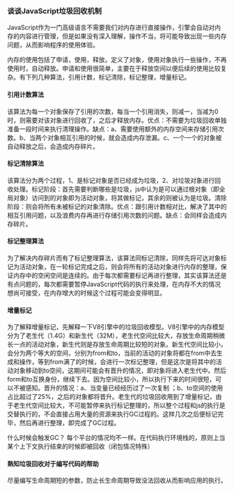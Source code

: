 ### 谈谈JavaScript垃圾回收机制

JavaScript作为一门高级语言不需要我们对内存进行直接操作，引擎会自动对内存的内容进行管理，但是如果没有深入理解，操作不当，将可能导致出现一些内存问题，从而影响程序的使用体验。



内存的使用包括了申请，使用，释放。定义了对象，使用对象执行一些操作，不再使用时，自动释放。申请和使用很简单，主要在于释放空间以便后续的使用比较复杂。有下列几种算法，引用计数，标记清除，标记整理，增量标记。



#### 引用计数算法

该算法为每一个对象保存了引用的次数，每当一个引用消失，则减一，当减为0时，则需要对该对象进行回收了，之后才释放内存。优点：不需要为垃圾回收单独准备一段时间来执行清理操作。缺点：a、需要使用额外的内存空间来存储引用次数。b、当两个对象相互引用的时候，就会造成内存泄漏。c、一个一个的对象被自动释放之后，会造成内存碎片。



#### 标记清除算法

该算法分为两个过程，1、是标记对象是否已经成为垃圾，2、对垃圾对象进行回收处理。标记阶段：首先需要判断哪些是垃圾，js中认为是可以通过根对象（即全局对象）访问到的对象即为活动对象，将其做标记，其余的则被认为是垃圾。清除阶段：则会将所有未被标记的对象清除。优点：跟引用计数相对比，解决了其中的相互引用问题，以及浪费内存再进行存储引用次数的问题。缺点：会同样会造成内存碎片。



#### 标记整理算法

为了解决内存碎片而有了标记整理算法，该算法同标记清除，同样先将可达对象标记为活动对象，在一轮标记完成之后，则会将所有的活动对象进行内存的整理，保证内存中的空闲空间是连续的。由于每次都需要标记再进行整理，其实该算法还是有点问题的，每次都需要暂停JavaScript代码的执行来处理，在内存不大的情况想尚可接受，在内存增大的时候这个过程可能会变得明显。



#### 增量标记

为了解释增量标记，先解释一下V8引擎中的垃圾回收模型。V8引擎中的内存模型分为了老生代（1.4G）和新生代（32M），老生代空间比较大，存放生命周期稍微长一点的活动对象，新生代则是存放生命周期比较短的对象。新生代空间比较小，会分为两个等大的空间，分别为from和to，当前的活动的对象将都在from中去生成和操作，等到from满了的时候，会进行一次标记整理，但是这次是将其中的活动对象移动到to空间，这期间可能会有晋升的情况，即对象将进入老生代中。然后form和to互换身份，继续下去。因为空间比较小，所以执行下来的时间很短，可以不被感知。晋升的情况：a、当变量已经经历过了一次复制 ；b、to空间的使用占比超过了25%，之后的对象都将晋升。老生代的垃圾回收用到了增量标记，由于老生代空间比较大，不可能暂停来执行标记整理的，所以整个过程和js的执行是交替执行的，不会直接占用大量的资源来执行GC过程的。这样几次之后便标记完毕，然后再进行整理，即完成了GC过程。



什么时候会触发GC？ 每个平台的情况均不一样。在代码执行环境栈的，原则上当某个上下文执行结束的时候即被回收（闭包情况特殊）



#### 熟知垃圾回收对于编写代码的帮助

尽量编写生命周期短的参数，防止长生命周期导致没法回收从而影响应用的执行。

